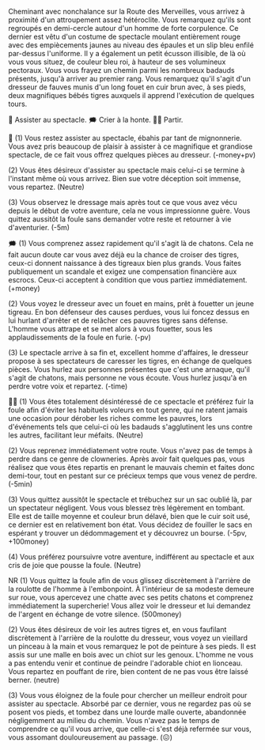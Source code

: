 Cheminant avec nonchalance sur la Route des Merveilles, vous arrivez à proximité d'un attroupement assez hétéroclite. Vous remarquez qu'ils sont regroupés en demi-cercle autour d'un homme de forte corpulence. Ce dernier est vêtu d'un costume de spectacle moulant entièrement rouge avec des empiècements jaunes au niveau des épaules et un slip bleu enfilé par-dessus l'uniforme. Il y a également un petit écusson illisible, de là où vous vous situez, de couleur bleu roi, à hauteur de ses volumineux pectoraux. Vous vous frayez un chemin parmi les nombreux badauds présents, jusqu'à arriver au premier rang. Vous remarquez qu'il s'agit d'un dresseur de fauves munis d'un long fouet en cuir brun avec, à ses pieds, deux magnifiques bébés tigres auxquels il apprend l'exécution de quelques tours.

👀 Assister au spectacle.
🗯 Crier à la honte.
🚶‍♂️ Partir.

👀 
(1) Vous restez assister au spectacle, ébahis par tant de mignonnerie. Vous avez pris beaucoup de plaisir à assister à ce magnifique et grandiose spectacle, de ce fait vous offrez quelques pièces au dresseur. 
(-money+pv)

(2) Vous êtes désireux d'assister au spectacle mais celui-ci se termine à l'instant même où vous arrivez. Bien sue votre déception soit immense, vous repartez. 
(Neutre)

(3) Vous observez le dressage mais après tout ce que vous avez vécu depuis le début de votre aventure, cela ne vous impressionne guère. Vous quittez aussitôt la foule sans demander votre reste et retourner à vie d'aventurier. 
(-5m)

🗯 
(1) Vous comprenez assez rapidement qu'il s'agit là de chatons. Cela ne fait aucun doute car vous avez déjà eu la chance de croiser des tigres, ceux-ci donnent naissance à des tigreaux bien plus grands. Vous faites publiquement un scandale et exigez une compensation financière aux escrocs. Ceux-ci acceptent à condition que vous partiez immédiatement. 
(+money)

(2) Vous voyez le dresseur avec un fouet en mains, prêt à fouetter un jeune tigreau. En bon défenseur des causes perdues, vous lui foncez dessus en lui hurlant d'arrêter et de relâcher ces pauvres tigres sans défense. L'homme vous attrape et se met alors à vous fouetter, sous les applaudissements de la foule en furie. 
(-pv)

(3) Le spectacle arrive à sa fin et, excellent homme d'affaires, le dresseur propose à ses spectateurs de caresser les tigres, en échange de quelques pièces. Vous hurlez aux personnes présentes que c'est une arnaque, qu'il s'agit de chatons, mais personne ne vous écoute. Vous hurlez jusqu'à en perdre votre voix et repartez.
(-time)

🚶‍♂️ 
(1) Vous êtes totalement désintéressé de ce spectacle et préférez fuir la foule afin d'éviter les habituels voleurs en tout genre, qui ne ratent jamais une occasion pour dérober les riches comme les pauvres, lors d'événements tels que celui-ci où les badauds s'agglutinent les uns contre les autres, facilitant leur méfaits.
(Neutre)

(2) Vous reprenez immédiatement votre route. Vous n'avez pas de temps à perdre dans ce genre de clowneries. Après avoir fait quelques pas, vous réalisez que vous êtes repartis en prenant le mauvais chemin et faites donc demi-tour, tout en pestant sur ce précieux temps que vous venez de perdre.
(-5min)

(3) Vous quittez aussitôt le spectacle et trébuchez sur un sac oublié là, par un spectateur négligent. Vous vous blessez très légèrement en tombant. Elle est de taille moyenne et couleur brun délavé, bien que le cuir soit usé, ce dernier est en relativement bon état. Vous décidez de fouiller le sacs en espérant y trouver un dédommagement et y découvrez un bourse. 
(-5pv, +100money)

(4) Vous préférez poursuivre votre aventure, indifférent au spectacle et aux cris de joie que pousse la foule. 
(Neutre)

NR 
(1) Vous quittez la foule afin de vous glissez discrètement à l'arrière de la roulotte de l'homme à l'embonpoint. À l'intérieur de sa modeste demeure sur roue, vous apercevez une chatte avec ses petits chatons et comprenez immédiatement la supercherie! Vous allez voir le dresseur et lui demandez de l'argent en échange de votre silence. 
(500money)

(2) Vous êtes désireux de voir les autres tigres et, en vous faufilant discrètement à l'arrière de la roulotte du dresseur, vous voyez un vieillard un pinceau à la main et vous remarquez le pot de peinture à ses pieds. Il est assis sur une malle en bois avec un chiot sur les genoux. L'homme ne vous a pas entendu venir et continue de peindre l'adorable chiot en lionceau. Vous repartez en pouffant de rire, bien content de ne pas vous être laissé berner. 
(neutre)

(3) Vous vous éloignez de la foule pour chercher un meilleur endroit pour assister au spectacle. Absorbé par ce dernier, vous ne regardez pas où se posent vos pieds, et tombez dans une lourde malle ouverte, abandonnée négligemment au milieu du chemin. Vous n'avez pas le temps de comprendre ce qu'il vous arrive, que celle-ci s'est déjà refermée sur vous, vous assomant douloureusement au passage. 
(😖)
